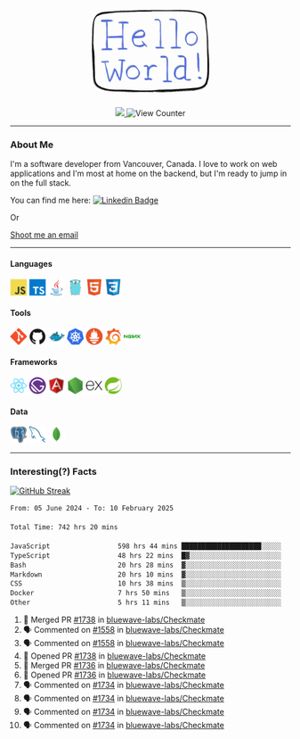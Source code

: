 <div align="center">
    <img src="./img/hello_world.webp" height="200px" width="">
    <div>
        <a href="https://www.linkedin.com/in/ajhollid">
            <img src="https://img.shields.io/badge/LinkedIn-blue"/>
        </a>
        <img src="https://komarev.com/ghpvc/?username=ajhollid&color=yellow" alt="View Counter">
    </div>
</div>

---

### About Me

I'm a software developer from Vancouver, Canada. I love to work on web applications and I'm most at home on the backend, but I'm ready to jump in on the full stack.

You can find me here: [![Linkedin Badge](https://img.shields.io/badge/-ajhollid-blue?style=flat&logo=Linkedin&logoColor=white)](https://www.linkedin.com/in/ajhollid)

Or

[Shoot me an email](mailto:ajhollid@gmail.com)

---

#### Languages

<div>
    <img src="./img/devicons/javascript-original.svg" width=30 height=30 alt="JavaScript">
    <img src="/img/devicons/typescript-original.svg" width=30 height=30 alt="TypeScript">
    <img src="./img/devicons/java-original.svg" width=30 height=30 alt="Java">
    <img src="./img/devicons/go-original.svg" width=30 height=30 alt="Golang">
    <img src="./img/devicons/html5-original.svg" width=30 height=30 alt="HTML 5">
    <img src="./img/devicons/css3-original.svg" width=30 height=30 alt="CSS 3">
</div>

#### Tools

<div>
    <img src="./img/devicons/git-original.svg" width=30 height=30 alt="Git">
    <img src="./img/devicons/github-original.svg" width=30 height=30 alt="Github">
    <img src="./img/devicons/docker-original.svg" width=30 
    height=30 alt="Docker">
    <img src="./img/devicons/kubernetes-original.svg" width=30 height=30 alt="K8">
    <img src="./img/devicons/prometheus-original.svg" width=30 height=30 alt="Prometheus">
    <img src="./img/devicons/grafana-original.svg" width=30 height=30 alt="Grafana">
    <img src="./img/devicons/nginx-original.svg" width=30 height=30 alt="Nginx">
</div>

#### Frameworks

<div>
    <img src="./img/devicons/react-original.svg" width=30 height=30 alt="React">
    <img src="./img/devicons/gatsby-original.svg" width=30 height=30 alt="Gatsby">
    <img src="./img/devicons/angularjs-original.svg" width=30 height=30 alt="AngularJS">
    <img src="./img/devicons/nodejs-original.svg" width=30 height=30 alt="NodeJS">
    <img src="./img/devicons/express-original.svg" width=30 height=30 alt="Express">
    <img src="./img/devicons/spring-original.svg" width=30 height=30 alt="Spring">
</div>

#### Data

<div>
    <img src="./img/devicons/postgresql-original.svg" width=30 height=30 alt="Postgresql">
    <img src="./img/devicons/mysql-original.svg" width=30 height=30 alt="Mysql">
    <img src="./img/devicons/mongodb-original.svg" width=30 height=30 alt="MongoDB">
</div>

---

### Interesting(?) Facts

[![GitHub Streak](http://github-readme-streak-stats.herokuapp.com?user=ajhollid)](https://git.io/streak-stats)

 <!--START_SECTION:waka-->

```txt
From: 05 June 2024 - To: 10 February 2025

Total Time: 742 hrs 20 mins

JavaScript                 598 hrs 44 mins ████████████████████░░░░░   80.10 %
TypeScript                 48 hrs 22 mins  █▓░░░░░░░░░░░░░░░░░░░░░░░   06.47 %
Bash                       20 hrs 28 mins  ▓░░░░░░░░░░░░░░░░░░░░░░░░   02.74 %
Markdown                   20 hrs 10 mins  ▓░░░░░░░░░░░░░░░░░░░░░░░░   02.70 %
CSS                        10 hrs 38 mins  ▒░░░░░░░░░░░░░░░░░░░░░░░░   01.42 %
Docker                     7 hrs 50 mins   ▒░░░░░░░░░░░░░░░░░░░░░░░░   01.05 %
Other                      5 hrs 11 mins   ▒░░░░░░░░░░░░░░░░░░░░░░░░   00.69 %
```

<!--END_SECTION:waka-->


<!--START_SECTION:activity-->
1. 🎉 Merged PR [#1738](https://github.com/bluewave-labs/Checkmate/pull/1738) in [bluewave-labs/Checkmate](https://github.com/bluewave-labs/Checkmate)
2. 🗣 Commented on [#1558](https://github.com/bluewave-labs/Checkmate/issues/1558#issuecomment-2649964066) in [bluewave-labs/Checkmate](https://github.com/bluewave-labs/Checkmate)
3. 🗣 Commented on [#1558](https://github.com/bluewave-labs/Checkmate/issues/1558#issuecomment-2649755153) in [bluewave-labs/Checkmate](https://github.com/bluewave-labs/Checkmate)
4. 💪 Opened PR [#1738](https://github.com/bluewave-labs/Checkmate/pull/1738) in [bluewave-labs/Checkmate](https://github.com/bluewave-labs/Checkmate)
5. 🎉 Merged PR [#1736](https://github.com/bluewave-labs/Checkmate/pull/1736) in [bluewave-labs/Checkmate](https://github.com/bluewave-labs/Checkmate)
6. 💪 Opened PR [#1736](https://github.com/bluewave-labs/Checkmate/pull/1736) in [bluewave-labs/Checkmate](https://github.com/bluewave-labs/Checkmate)
7. 🗣 Commented on [#1734](https://github.com/bluewave-labs/Checkmate/issues/1734#issuecomment-2648685108) in [bluewave-labs/Checkmate](https://github.com/bluewave-labs/Checkmate)
8. 🗣 Commented on [#1734](https://github.com/bluewave-labs/Checkmate/issues/1734#issuecomment-2648393920) in [bluewave-labs/Checkmate](https://github.com/bluewave-labs/Checkmate)
9. 🗣 Commented on [#1734](https://github.com/bluewave-labs/Checkmate/issues/1734#issuecomment-2648380099) in [bluewave-labs/Checkmate](https://github.com/bluewave-labs/Checkmate)
10. 🗣 Commented on [#1734](https://github.com/bluewave-labs/Checkmate/issues/1734#issuecomment-2648220993) in [bluewave-labs/Checkmate](https://github.com/bluewave-labs/Checkmate)
<!--END_SECTION:activity-->
